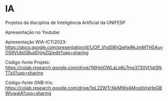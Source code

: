 # IA
Projetos da disciplina de Inteligência Artificial da UNIFESP

Apresentação no Youtube:

Apresentação WIA-ICT/2023: https://docs.google.com/presentation/d/1JOP_VhdSRhQiefwRkJmMTH5AuyO59VUbiGBuzEhjmZQ/edit?usp=sharing

Código-fonte Projeto: https://colab.research.google.com/drive/1l6HplOWLaLq6c7me3730Vt1qtSNT7ziI?usp=sharing

Código-fonte GNB-Iris: https://colab.research.google.com/drive/1pL2ZWTrXkiMWxAMosbVreHeGBWlvwalA?usp=sharing
